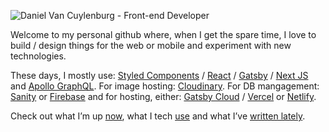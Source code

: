 
![Daniel Van Cuylenburg - Front-end Developer](https://res.cloudinary.com/danielvanc/image/upload/v1594321018/logo3.jpg)

Welcome to my personal github where, when I get the spare time, I love to build / design things for the web or mobile and experiment with new technologies.

These days, I mostly use: [Styled Components](https://styled-components.com/) /  [React](https://reactjs.org/) / [Gatsby](https://www.gatsbyjs.org/) / [Next JS](https://nextjs.org/) and [Apollo GraphQL](https://www.apollographql.com/). For image hosting: [Cloudinary](https://cloudinary.com/). For DB mangagement: [Sanity](https://www.sanity.io/) or [Firebase](https://firebase.google.com/) and for hosting,  either: [Gatsby Cloud](https://www.gatsbyjs.com/) / [Vercel](https://vercel.com/) or [Netlify](https://www.netlify.com/).

Check out what I’m up [now](https://www.danielvanc.com/now), what I tech [use](https://www.danielvanc.com/uses/) and what I’ve [written lately](https://www.danielvanc.com/notes/).

<!--
**danielvanc/danielvanc** is a ✨ _special_ ✨ repository because its `README.md` (this file) appears on your GitHub profile.

Here are some ideas to get you started:

- 🔭 I’m currently working on ...
- 🌱 I’m currently learning ...
- 👯 I’m looking to collaborate on ...
- 🤔 I’m looking for help with ...
- 💬 Ask me about ...
- 📫 How to reach me: ...
- 😄 Pronouns: ...
- ⚡ Fun fact: ...
-->

